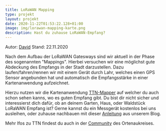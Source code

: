 ```yaml
---
title: LoRaWAN Mapping
type: projekt
layout: projekt
date: 2020-11-22T01:53:22.128+01:00
image: img/lorawan-mapping-karte.png
description: Hast du zuhause LoRaWAN-Empfang?
---
```

Autor: [David](https://github.com/synolus-david)
Stand: 22.11.2020

Nach dem Aufbau der LoRaWAN Gatesways sind wir aktuell in der Phase des sogenannten "Mappings". Hierbei versuchen wir eine möglichst gute Abdeckung des Empfangs in der Stadt darzustellen. Dazu laufen/fahren/rennen wir mit einem Gerät durch Lahr, welches einen GPS Sensor angebunden hat und automatisch die Empfangsstärke in einer Kartenanwendung aufzeichnet. 

Hierzu nutzen wir die Kartenanwendung [TTN-Mapper](https://ttnmapper.org/) auf welcher du auch schon sehen kanns, wo es guten Empfang gibt. Du bist dir nicht sicher und interessierst dich dafür, ob an deinem Garten, Haus, oder Waldstück LoRaWAN Empfang ist? Gerne kannst du ein Messgerät kostenlos bei uns ausleihen, oder zuhause nachbauen mit dieser [Anleitung](https://lahr.codes/post/messung-des-offenes-lorawan-netzes-in-lahr/) aus unserem Blog. 

Mehr Ifos zu TTN findest du auch in der [Community](https://www.thethingsnetwork.org/community/ortenau/) des Ortenaukreises.
